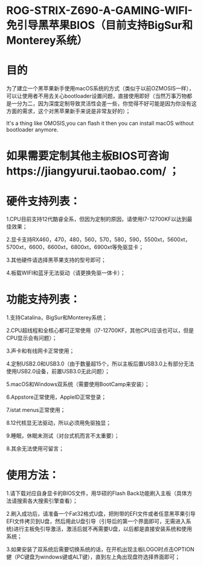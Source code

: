 # ROG-STRIX-Z690-A-GAMING-WIFI-免引导黑苹果BIOS（目前支持BigSur和Monterey系统）

# 目的
为了建立一个黑苹果新手使用macOS系统的方式（类似于以前OZMOSIS一样），可以让使用者不用去关心bootloader设置问题，直接使用即好（当然万事万物都是一分为二，因为深度定制导致灵活性会差一些，你觉得不好可能是因为你没有这方面的需求，这个对黑苹果新手来说是非常友好的）；

It's a thing like OMOSIS,you can flash it then you can install macOS without bootloader anymore.
# 如果需要定制其他主板BIOS可咨询https://jiangyurui.taobao.com/ ；

# 硬件支持列表：

1.CPU目前支持12代酷睿全系，但因为定制的原因，请使用I7-12700KF以达到最佳效果；

2.显卡支持RX460，470，480，560，570，580，590，5500xt，5600xt，5700xt，6600，6600xt，6800xt，6900xt等免驱显卡；

3.其他硬件请选择黑苹果支持的型号即可；

4.板载WIFI和蓝牙无法驱动（请更换免驱一体卡）；

# 功能支持列表：

1.支持Catalina，BigSur和Monterey系统；

2.CPU超线程和全核心都可正常使用（I7-12700KF，其他CPU应该也可以，但是CPU显示会有问题）；

3.声卡和有线网卡正常使用；

4.定制USB2.0和USB3.0（由于数量超15个，所以主板后置USB3.0上有部分无法使用USB2.0设备，前置USB3.0无此问题）；

5.macOS和Windows双系统（需要使用BootCamp来安装）；

6.Appstore正常使用，AppleID正常登录；

7.istat menus正常使用；

8.12代核显无法驱动，所以必须用免驱独显；

9.睡眠，休眠未测试（对台式机而言不太重要）；

8.其余无法使用可留言；

# 使用方法：

1.请下载对应自身显卡的BIOS文件，用华硕的Flash Back功能刷入主板（具体方法请搜索各大搜索引擎查看）；

2.刷入成功后，请准备一个Fat32格式U盘，把附带的EFI文件或者任意黑苹果引导EFI文件拷贝到U盘，然后用此U盘引导（引导后的第一个界面即可，无需进入系统)进行主板免引导激活，激活后就不再需要U盘，以后都是直接安装系统和使用系统；

3.如果安装了双系统后需要切换系统的话，在开机出现主板LOGO时点击OPTION健（PC键盘为windows键或ALT键），直到左上角出现盘符选择界面即可；

